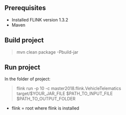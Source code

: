 ## Prerequisites
- Installed FLINK version 1.3.2
- Maven

## Build project
> mvn clean package -Pbuild-jar


## Run project
In the folder of project:
> flink run -p 10 -c master2018.flink.VehicleTelematics target/$YOUR_JAR_FILE $PATH_TO_INPUT_FILE $PATH_TO_OUTPUT_FOLDER 

* flink = root where flink is installed

